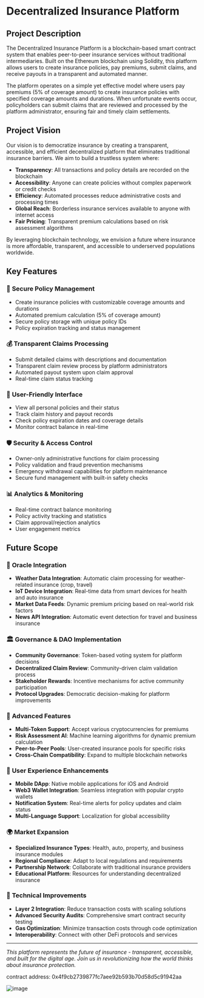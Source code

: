 # Decentralized Insurance Platform

## Project Description

The Decentralized Insurance Platform is a blockchain-based smart contract system that enables peer-to-peer insurance services without traditional intermediaries. Built on the Ethereum blockchain using Solidity, this platform allows users to create insurance policies, pay premiums, submit claims, and receive payouts in a transparent and automated manner.

The platform operates on a simple yet effective model where users pay premiums (5% of coverage amount) to create insurance policies with specified coverage amounts and durations. When unfortunate events occur, policyholders can submit claims that are reviewed and processed by the platform administrator, ensuring fair and timely claim settlements.

## Project Vision

Our vision is to democratize insurance by creating a transparent, accessible, and efficient decentralized platform that eliminates traditional insurance barriers. We aim to build a trustless system where:

- **Transparency**: All transactions and policy details are recorded on the blockchain
- **Accessibility**: Anyone can create policies without complex paperwork or credit checks  
- **Efficiency**: Automated processes reduce administrative costs and processing times
- **Global Reach**: Borderless insurance services available to anyone with internet access
- **Fair Pricing**: Transparent premium calculations based on risk assessment algorithms

By leveraging blockchain technology, we envision a future where insurance is more affordable, transparent, and accessible to underserved populations worldwide.

## Key Features

### 🔐 **Secure Policy Management**
- Create insurance policies with customizable coverage amounts and durations
- Automated premium calculation (5% of coverage amount)
- Secure policy storage with unique policy IDs
- Policy expiration tracking and status management

### 💰 **Transparent Claims Processing**
- Submit detailed claims with descriptions and documentation
- Transparent claim review process by platform administrators
- Automated payout system upon claim approval
- Real-time claim status tracking

### 👤 **User-Friendly Interface**
- View all personal policies and their status
- Track claim history and payout records
- Check policy expiration dates and coverage details
- Monitor contract balance in real-time

### 🛡️ **Security & Access Control**
- Owner-only administrative functions for claim processing
- Policy validation and fraud prevention mechanisms
- Emergency withdrawal capabilities for platform maintenance
- Secure fund management with built-in safety checks

### 📊 **Analytics & Monitoring**
- Real-time contract balance monitoring
- Policy activity tracking and statistics
- Claim approval/rejection analytics
- User engagement metrics

## Future Scope

### 🤖 **Oracle Integration**
- **Weather Data Integration**: Automatic claim processing for weather-related insurance (crop, travel)
- **IoT Device Integration**: Real-time data from smart devices for health and auto insurance
- **Market Data Feeds**: Dynamic premium pricing based on real-world risk factors
- **News API Integration**: Automatic event detection for travel and business insurance

### 🏛️ **Governance & DAO Implementation**
- **Community Governance**: Token-based voting system for platform decisions
- **Decentralized Claim Review**: Community-driven claim validation process  
- **Stakeholder Rewards**: Incentive mechanisms for active community participation
- **Protocol Upgrades**: Democratic decision-making for platform improvements

### 🔄 **Advanced Features**
- **Multi-Token Support**: Accept various cryptocurrencies for premiums
- **Risk Assessment AI**: Machine learning algorithms for dynamic premium calculation
- **Peer-to-Peer Pools**: User-created insurance pools for specific risks
- **Cross-Chain Compatibility**: Expand to multiple blockchain networks

### 📱 **User Experience Enhancements**
- **Mobile DApp**: Native mobile applications for iOS and Android
- **Web3 Wallet Integration**: Seamless integration with popular crypto wallets
- **Notification System**: Real-time alerts for policy updates and claim status
- **Multi-Language Support**: Localization for global accessibility

### 🌍 **Market Expansion**
- **Specialized Insurance Types**: Health, auto, property, and business insurance modules
- **Regional Compliance**: Adapt to local regulations and requirements
- **Partnership Network**: Collaborate with traditional insurance providers
- **Educational Platform**: Resources for understanding decentralized insurance

### 🔧 **Technical Improvements**
- **Layer 2 Integration**: Reduce transaction costs with scaling solutions
- **Advanced Security Audits**: Comprehensive smart contract security testing
- **Gas Optimization**: Minimize transaction costs through code optimization
- **Interoperability**: Connect with other DeFi protocols and services

---

*This platform represents the future of insurance - transparent, accessible, and built for the digital age. Join us in revolutionizing how the world thinks about insurance protection.*

contract address:	0x4f9cb2739877fc7aee92b593b70d58d5c91942aa

![image](https://github.com/user-attachments/assets/ea5edadf-a8db-430a-a408-70b1e309b1dd)
